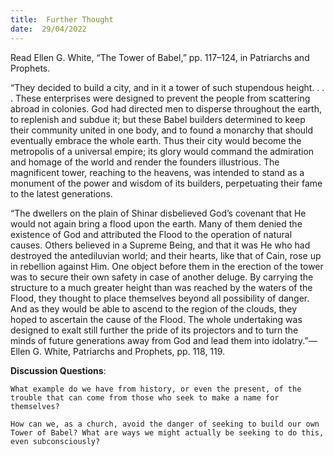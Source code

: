 ```yaml
---
title:  Further Thought
date:  29/04/2022
---
```


Read Ellen G. White, “The Tower of Babel,” pp. 117–124, in Patriarchs and Prophets.

“They decided to build a city, and in it a tower of such stupendous height. . . . These enterprises were designed to prevent the people from scattering abroad in colonies. God had directed men to disperse throughout the earth, to replenish and subdue it; but these Babel builders determined to keep their community united in one body, and to found a monarchy that should eventually embrace the whole earth. Thus their city would become the metropolis of a universal empire; its glory would command the admiration and homage of the world and render the founders illustrious. The magnificent tower, reaching to the heavens, was intended to stand as a monument of the power and wisdom of its builders, perpetuating their fame to the latest generations.

“The dwellers on the plain of Shinar disbelieved God’s covenant that He would not again bring a flood upon the earth. Many of them denied the existence of God and attributed the Flood to the operation of natural causes. Others believed in a Supreme Being, and that it was He who had destroyed the antediluvian world; and their hearts, like that of Cain, rose up in rebellion against Him. One object before them in the erection of the tower was to secure their own safety in case of another deluge. By carrying the structure to a much greater height than was reached by the waters of the Flood, they thought to place themselves beyond all possibility of danger. And as they would be able to ascend to the region of the clouds, they hoped to ascertain the cause of the Flood. The whole undertaking was designed to exalt still further the pride of its projectors and to turn the minds of future generations away from God and lead them into idolatry.”—Ellen G. White, Patriarchs and Prophets, pp. 118, 119.

**Discussion Questions**:

`What example do we have from history, or even the present, of the trouble that can come from those who seek to make a name for themselves?`

`How can we, as a church, avoid the danger of seeking to build our own Tower of Babel? What are ways we might actually be seeking to do this, even subconsciously?`
